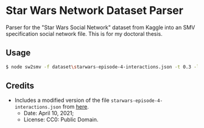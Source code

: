 # Star Wars Network Dataset Parser

Parser for the "Star Wars Social Network" dataset from Kaggle into an SMV specification social network file. This is for my doctoral thesis.

## Usage

```bash
$ node sw2smv -f dataset\starwars-episode-4-interactions.json -t 0.3 -l "G F agents[8] = behavior" > output.smv
```

## Credits

- Includes a modified version of the file `starwars-episode-4-interactions.json` from [here](https://www.kaggle.com/ruchi798/star-wars).
  - Date: April 10, 2021;
  - License: CC0: Public Domain.
